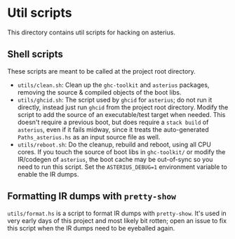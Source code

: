 # Util scripts

This directory contains util scripts for hacking on asterius.

## Shell scripts

These scripts are meant to be called at the project root directory.

* `utils/clean.sh`: Clean up the `ghc-toolkit` and `asterius` packages, removing
  the source & compiled objects of the boot libs.
* `utils/ghcid.sh`: The script used by `ghcid` for `asterius`; do not run it
  directly, instead just run `ghcid` from the project root directory. Modify the
  script to add the source of an executable/test target when needed. This
  doesn't require a previous boot, but does require a `stack build` of
  `asterius`, even if it fails midway, since it treats the auto-generated
  `Paths_asterius.hs` as an input source file as well.
* `utils/reboot.sh`: Do the cleanup, rebuild and reboot, using all CPU cores. If
  you touch the source of boot libs in `ghc-toolkit/` or modify the IR/codegen
  of `asterius`, the boot cache may be out-of-sync so you need to run this
  script. Set the `ASTERIUS_DEBUG=1` environment variable to enable the IR
  dumps.

## Formatting IR dumps with `pretty-show`

`utils/format.hs` is a script to format IR dumps with `pretty-show`. It's used
in very early days of this project and most likely bit rotten; open an issue to
fix this script when the IR dumps need to be eyeballed again.
